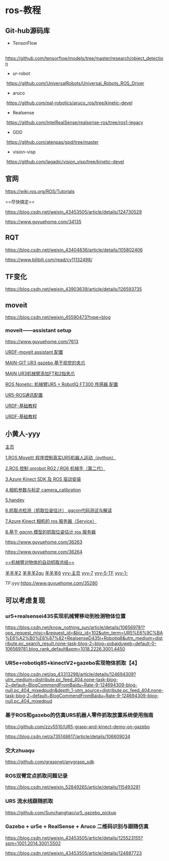 # ros-教程

## Git-hub源码库

- TensorFlow

​	https://github.com/tensorflow/models/tree/master/research/object_detection

- ur-robot

​	https://github.com/UniversalRobots/Universal_Robots_ROS_Driver

- aruco

​	https://github.com/pal-robotics/aruco_ros/tree/kinetic-devel

- Realsense

​	https://github.com/IntelRealSense/realsense-ros/tree/ros1-legacy

- GDD

​	https://github.com/atenpas/gpd/tree/master

- vision-visp

​	https://github.com/lagadic/vision_visp/tree/kinetic-devel

## 官网

https://wiki.ros.org/ROS/Tutorials

==尽快搞定==

https://blog.csdn.net/weixin_43453505/article/details/124730529

https://www.guyuehome.com/34135

## RQT

https://blog.csdn.net/weixin_43404836/article/details/105802406

https://www.bilibili.com/read/cv11132498/

## TF变化

https://blog.csdn.net/weixin_43903639/article/details/126593735

## moveit

https://blog.csdn.net/weixin_45590473?type=blog

### moveit——assistant setup

https://www.guyuehome.com/7613

[URDF-moveit assistant 配置](https://blog.csdn.net/tepmoe/article/details/119455411?utm_medium=distribute.pc_relevant.none-task-blog-2~default~baidujs_utm_term~default-1.pc_relevant_antiscanv2)

[MAIN-GIT UR3 gazebo 基于视觉的夹爪](https://github.com/borninfreedom/ur_ws)

[MAIN UR3机械臂添加FT和2指夹爪](https://blog.csdn.net/bornfree5511/article/details/106454699?ops_request_misc=%7B%22request%5Fid%22%3A%22164999532516780269866590%22%2C%22scm%22%3A%2220140713.130102334.pc%5Fall.%22%7D)

[ROS Nonetic: 机械臂UR5 + RobotIQ FT300 传感器 配置](https://blog.csdn.net/TinyBenji/article/details/124199593?ops_request_misc=%7B%22request%5Fid%22%3A%22167288053716800182752146%22%2C%22scm%22%3A%2220140713.130102334.pc%5Fall.%22%7D)

[UR5-ROS通讯配置](https://blog.csdn.net/dolpin_ink/article/details/128032809?spm=1001.2101.3001.6650.3)

[URDF-基础教程](https://blog.csdn.net/wuzhishiwo/article/details/109148267)

[URDF-基础教程](https://www.cnblogs.com/linuxAndMcu/p/10869157.html)


## 小黄人-yyy

[主页](https://blog.csdn.net/zxxxiazai?type=lately)

[1.ROS MoveIt! 程序控制真实UR5机器人运动（python）](https://blog.csdn.net/zxxxiazai/article/details/108647836?spm=1001.2014.3001.5501)

[2.ROS 控制 onrobot RG2 / RG6 机械手（第二代）](https://blog.csdn.net/zxxxiazai/article/details/108662184?spm=1001.2014.3001.5502)

[3.Azure Kinect SDK 及 ROS 驱动安装](https://blog.csdn.net/zxxxiazai/article/details/108152376?spm=1001.2014.3001.5502)

[4.相机参数与标定 camera_calibration](https://blog.csdn.net/zxxxiazai/article/details/108168120?spm=1001.2014.3001.5502)

[5.handey](https://blog.csdn.net/zxxxiazai/article/details/107979149?spm=1001.2014.3001.5502)

[6.抓取点检测（抓取位姿估计） gqcnn代码测试与解读](https://blog.csdn.net/zxxxiazai/article/details/112246220?spm=1001.2014.3001.5502)

[7.Azure Kinect 相机的 ros 服务器（Service）](https://www.guyuehome.com/37984)

[8.基于 gqcnn 模型的抓取位姿估计 ros 服务器](https://www.guyuehome.com/38388)

https://www.guyuehome.com/36263

https://www.guyuehome.com/36264

[==机械臂对物体的自动抓取总结==](https://blog.csdn.net/m0_37715028/article/details/126519321)

[羊羊羊2](https://blog.csdn.net/weixin_40799950/article/details/81911877)
[羊羊羊2gu](https://www.guyuehome.com/35284)
[羊羊羊6](https://blog.csdn.net/weixin_40799950/article/details/83657626?utm_medium=distribute.pc_feed_404.none-task-blog-2)
[yyy-主页](https://blog.csdn.net/weixin_40799950?type=blog)
[yyy-7](https://blog.csdn.net/weixin_40799950/article/details/104613074?spm=1001.2014.3001.5502)
[yyy-5-TF](https://blog.csdn.net/weixin_40799950/article/details/83620820?spm=1001.2014.3001.5502)
[yyy-1-](https://blog.csdn.net/weixin_40799950/article/details/81456728?spm=1001.2014.3001.5502)

TF:yyy:https://www.guyuehome.com/35280

## 可以考虑复现

### ur5+realsensei435实现机械臂移动到检测物体位置

https://blog.csdn.net/know_nothing_sun/article/details/106569781?ops_request_misc=&request_id=&biz_id=102&utm_term=UR5%E6%9C%BA%E6%A2%B0%E8%87%82+RealsenseD435i+Robotiq8&utm_medium=distribute.pc_search_result.none-task-blog-2~blog~sobaiduweb~default-0-106569781.blog_rank_default&spm=1018.2226.3001.4450



### UR5e+robotiq85+kinectV2+gazebo实现物体抓取【4】

https://blog.csdn.net/qq_43313298/article/details/124694309?utm_medium=distribute.pc_feed_404.none-task-blog-2~default~BlogCommendFromBaidu~Rate-9-124694309-blog-null.pc_404_mixedpudn&depth_1-utm_source=distribute.pc_feed_404.none-task-blog-2~default~BlogCommendFromBaidu~Rate-9-124694309-blog-null.pc_404_mixedpud

### 基于ROS和gazebo的仿真UR5机器人零件抓取放置系统使用指南

https://github.com/zzy5510/UR5-grasp-and-kinect-demo-on-gazebo

https://blog.csdn.net/a735148617/article/details/106609034

### 交大zhuaqu

https://github.com/graspnet/anygrasp_sdk

### ROS双臂定点抓取问题记录

https://blog.csdn.net/weixin_52849265/article/details/115493291

### UR5 流水线跟随抓取

https://github.com/Sunchanghao/ur5_gazebo_pickup

### Gazebo + ur5e + RealSense + Aruco 二维码识别与跟随仿真

https://blog.csdn.net/weixin_43453505/article/details/125523155?spm=1001.2014.3001.5502

https://blog.csdn.net/weixin_43453505/article/details/124887723
